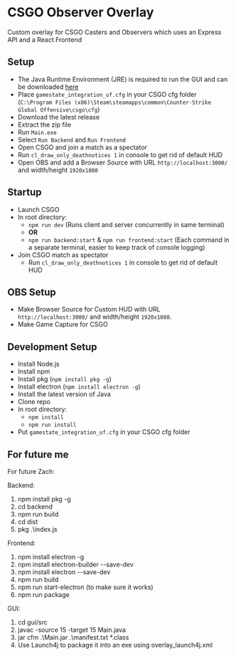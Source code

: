 # CSGO Observer Overlay

Custom overlay for CSGO Casters and Observers which uses an Express API and a React Frontend

## Setup

- The Java Runtime Environment (JRE) is required to run the GUI and can be downloaded [here](https://www.java.com/en/download/)
- Place ```gamestate_integration_uf.cfg``` in your CSGO cfg folder (```C:\Program Files (x86)\Steam\steamapps\common\Counter-Strike Global Offensive\csgo\cfg```)
- Download the latest release
- Extract the zip file
- Run ```Main.exe```
- Select ```Run Backend``` and ```Run Frontend```
- Open CSGO and join a match as a spectator
- Run ```cl_draw_only_deathnotices 1``` in console to get rid of default HUD
- Open OBS and add a Browser Source with URL ```http://localhost:3000/``` and width/height ```1920x1080```

## Startup

- Launch CSGO
- In root directory:
  - ```npm run dev``` (Runs client and server concurrently in same terminal)
  - **OR**
  - ```npm run backend:start``` & ```npm run frontend:start``` (Each command in a separate terminal, easier to keep track of console logging)
- Join CSGO match as spectator
  - Run ```cl_draw_only_deathnotices 1``` in console to get rid of default HUD

## OBS Setup

- Make Browser Source for Custom HUD with URL ```http://localhost:3000/``` and width/height ```1920x1080```.
- Make Game Capture for CSGO

<!--- At halftime, when teams switch, click on the browser source, select 'interact' and press tilde ` to switch the sides and logos if needed --->


## Development Setup

- Install Node.js
- Install npm
- Install pkg (```npm install pkg -g```)
- Install electron (```npm install electron -g```)
- Install the latest version of Java
- Clone repo
- In root directory:
  - ```npm install```
  - ```npm run install```
- Put ```gamestate_integration_uf.cfg``` in your CSGO cfg folder

## For future me

For future Zach:

Backend:
1. npm install pkg -g
2. cd backend
3. npm run build
4. cd dist
5. pkg .\index.js

Frontend:
1. npm install electron -g
2. npm install electron-builder --save-dev
3. npm install electron --save-dev
4. npm run build
5. npm run start-electron (to make sure it works)
6. npm run package

GUI:
1. cd gui/src
2. javac -source 15 -target 15 Main.java
3. jar cfm .\Main.jar .\manifest.txt *.class
4. Use Launch4j to package it into an exe using overlay_launch4j.xml


